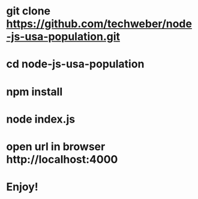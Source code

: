 # git clone https://github.com/techweber/node-js-usa-population.git
#
# cd node-js-usa-population
#
# npm install
#
# node index.js
#
# open url in browser http://localhost:4000
#
# Enjoy!
